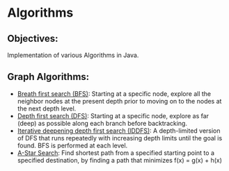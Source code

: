 # Algorithms

## Objectives: 

Implementation of various Algorithms in Java. 

## Graph Algorithms:

* [Breath first search (BFS)][1]: Starting at a specific node, explore all the neighbor nodes at the present depth prior to moving on to the nodes at the next depth level.
* [Depth first search (DFS)][2]: Starting at a specific node, explore as far (deep) as possible along each branch before backtracking.
* [Iterative deepening depth first search (IDDFS)][3]: A depth-limited version of DFS that runs repeatedly with increasing depth limits until the goal is found. BFS is performed at each level. 
* [A-Star Search][4]: Find shortest path from a specified starting point to a specified destination, by finding a path that minimizes f(x) = g(x) + h(x)

[1]: https://en.wikipedia.org/wiki/Breadth-first_search
[2]: https://en.wikipedia.org/wiki/Depth-first_search
[3]: https://en.wikipedia.org/wiki/Iterative_deepening_depth-first_search
[4]: https://en.wikipedia.org/wiki/A*_search_algorithm